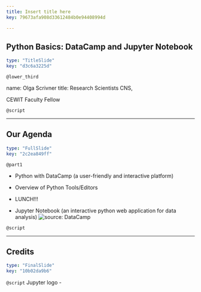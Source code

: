 ```yaml
---
title: Insert title here
key: 79673afa908d33612484b0e94408994d

---
```

## Python Basics: DataCamp and Jupyter Notebook

```yaml
type: "TitleSlide"
key: "d3c6a3225d"
```

`@lower_third`

name: Olga Scrivner
title: Research Scientists CNS, 

CEWIT Faculty Fellow


`@script`



---
## Our Agenda

```yaml
type: "FullSlide"
key: "2c2ea849ff"
```

`@part1`
- Python with DataCamp (a user-friendly and interactive platform)

- Overview of Python Tools/Editors

- LUNCH!!!

- Jupyter Notebook (an interactive python web application for data analysis)
![source: DataCamp](http://res.cloudinary.com/dyd911kmh/image/upload/f_auto,q_auto:best/v1508152648/Jupyter-notebook-Definitive-Guide_ul01sa.png)


`@script`



---
## Credits


```yaml
type: "FinalSlide"
key: "10b02da9b6"
```

`@script`
Jupyter logo -

